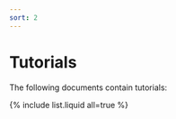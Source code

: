 ```yaml
---
sort: 2
---
```


# Tutorials

The following documents contain tutorials:

{% include list.liquid all=true %}